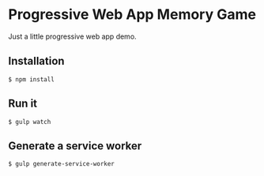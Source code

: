 # Progressive Web App Memory Game

Just a little progressive web app demo.


## Installation
```Shell
$ npm install
```

## Run it
```Shell
$ gulp watch
```

## Generate a service worker
```Shell
$ gulp generate-service-worker
```